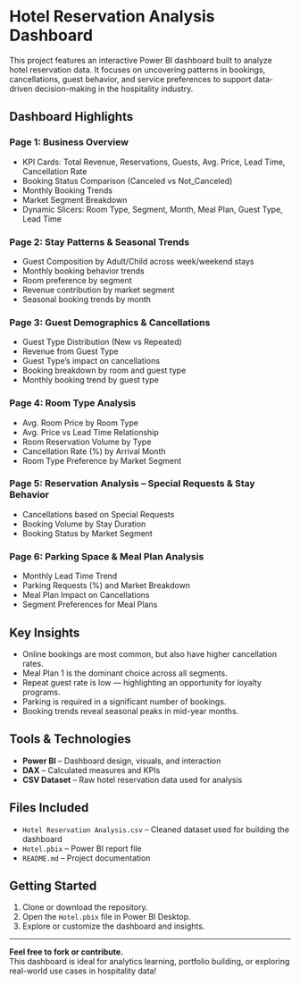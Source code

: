 # Hotel Reservation Analysis Dashboard

This project features an interactive Power BI dashboard built to analyze hotel reservation data. It focuses on uncovering patterns in bookings, cancellations, guest behavior, and service preferences to support data-driven decision-making in the hospitality industry.

## Dashboard Highlights

### Page 1: **Business Overview**
- KPI Cards: Total Revenue, Reservations, Guests, Avg. Price, Lead Time, Cancellation Rate
- Booking Status Comparison (Canceled vs Not_Canceled)
- Monthly Booking Trends
- Market Segment Breakdown
- Dynamic Slicers: Room Type, Segment, Month, Meal Plan, Guest Type, Lead Time

### Page 2: **Stay Patterns & Seasonal Trends**
- Guest Composition by Adult/Child across week/weekend stays
- Monthly booking behavior trends
- Room preference by segment
- Revenue contribution by market segment
- Seasonal booking trends by month

### Page 3: **Guest Demographics & Cancellations**
- Guest Type Distribution (New vs Repeated)
- Revenue from Guest Type
- Guest Type’s impact on cancellations
- Booking breakdown by room and guest type
- Monthly booking trend by guest type

### Page 4: **Room Type Analysis**
- Avg. Room Price by Room Type
- Avg. Price vs Lead Time Relationship
- Room Reservation Volume by Type
- Cancellation Rate (%) by Arrival Month
- Room Type Preference by Market Segment

### Page 5: **Reservation Analysis – Special Requests & Stay Behavior**
- Cancellations based on Special Requests
- Booking Volume by Stay Duration
- Booking Status by Market Segment

### Page 6: **Parking Space & Meal Plan Analysis**
- Monthly Lead Time Trend
- Parking Requests (%) and Market Breakdown
- Meal Plan Impact on Cancellations
- Segment Preferences for Meal Plans

## Key Insights

- Online bookings are most common, but also have higher cancellation rates.
- Meal Plan 1 is the dominant choice across all segments.
- Repeat guest rate is low — highlighting an opportunity for loyalty programs.
- Parking is required in a significant number of bookings.
- Booking trends reveal seasonal peaks in mid-year months.

## Tools & Technologies

- **Power BI** – Dashboard design, visuals, and interaction
- **DAX** – Calculated measures and KPIs
- **CSV Dataset** – Raw hotel reservation data used for analysis

## Files Included

- `Hotel Reservation Analysis.csv` – Cleaned dataset used for building the dashboard
- `Hotel.pbix` – Power BI report file
- `README.md` – Project documentation

## Getting Started

1. Clone or download the repository.
2. Open the `Hotel.pbix` file in Power BI Desktop.
3. Explore or customize the dashboard and insights.

---

**Feel free to fork or contribute.**  
This dashboard is ideal for analytics learning, portfolio building, or exploring real-world use cases in hospitality data!

